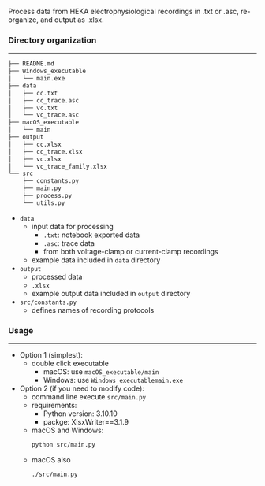Process data from HEKA electrophysiological recordings in .txt or .asc, re-organize, and output as .xlsx.

### Directory organization
---
```bash
├── README.md
├── Windows_executable
│   └── main.exe
├── data
│   ├── cc.txt
│   ├── cc_trace.asc
│   ├── vc.txt
│   └── vc_trace.asc
├── macOS_executable
│   └── main
├── output
│   ├── cc.xlsx
│   ├── cc_trace.xlsx
│   ├── vc.xlsx
│   └── vc_trace_family.xlsx
└── src
    ├── constants.py
    ├── main.py
    ├── process.py
    └── utils.py
```

* ```data```
  * input data for processing
    * ```.txt```: notebook exported data
    * ```.asc```: trace data
    * from both voltage-clamp or current-clamp recordings
  * example data included in ```data``` directory
* ```output```
  * processed data
  * ```.xlsx```
  * example output data included in ```output``` directory
* ```src/constants.py```
  * defines names of recording protocols

### Usage
-----
* Option 1 (simplest): 
  * double click executable
    * macOS: use ```macOS_executable/main```
    * Windows: use ```Windows_executablemain.exe```
* Option 2 (if you need to modify code):
  * command line execute ```src/main.py```
  * requirements:
    * Python version: 3.10.10
    * packge: XlsxWriter==3.1.9
  * macOS and Windows: 
    ```bash
    python src/main.py
    ```
  * macOS also
    ```bash
    ./src/main.py
    ```
